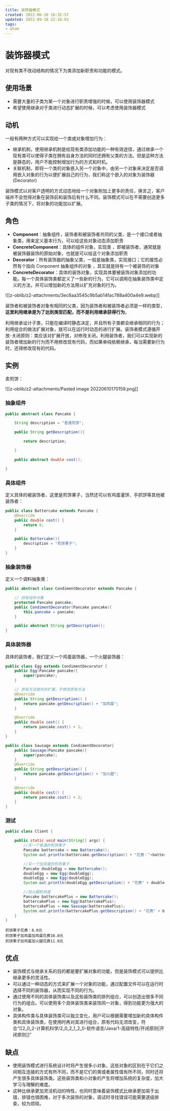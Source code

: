 ```yaml
---
title: 装饰器模式
created: 2022-06-10 16:32:57
updated: 2022-09-18 22:18:03
tags: 
- atom
---
```


# 装饰器模式

对现有类不改动结构的情况下为类添加新职责和功能的模式。

## 使用场景

- 需要大量的子类为某一个对象进行职责增强的时候，可以使用装饰器模式
- 希望使用继承对于类进行动态扩展的时候，可以考虑使用装饰器模式

## 动机

一般有两种方式可以实现给一个类或对象增加行为：

- 继承机制，使用继承机制是给现有类添加功能的一种有效途径，通过继承一个现有类可以使得子类在拥有自身方法的同时还拥有父类的方法。但是这种方法是静态的，用户不能控制增加行为的方式和时机。
- 关联机制，即将一个类的对象嵌入另一个对象中，由另一个对象来决定是否调用嵌入对象的行为以便扩展自己的行为，我们称这个嵌入的对象为装饰器(Decorator)

装饰模式以对客户透明的方式动态地给一个对象附加上更多的责任，换言之，客户端并不会觉得对象在装饰前和装饰后有什么不同。装饰模式可以在不需要创造更多子类的情况下，将对象的功能加以扩展。

## 角色

- **Component**：抽象组件，装饰者和被装饰者共同的父类，是一个接口或者抽象类，用来定义基本行为，可以给这些对象动态添加职责
- **ConcreteComponent**：具体的组件对象，实现类 ，即被装饰者，通常就是被装饰器装饰的原始对象，也就是可以给这个对象添加职责
- **Decorator**：所有装饰器的抽象父类，一般是抽象类，实现接口；它的属性必然有个指向 Conponent 抽象组件的对象 ，其实就是持有一个被装饰的对象
- **ConcreteDecorator**：具体的装饰对象，实现具体要被装饰对象添加的功能。每一个具体装饰类都定义了一些新的行为，它可以调用在抽象装饰类中定义的方法，并可以增加新的方法用以扩充对象的行为。

![[z-oblib/z2-attachments/3ec6aa3545c9b5ab14fac788a400a4e9.webp]]

装饰者和被装饰者对象有相同的父类，因为装饰者和被装饰者必须是一样的类型，**这里利用继承是为了达到类型匹配，而不是利用继承获得行为**。

利用继承设计子类，只能在编译时静态决定，并且所有子类都会继承相同的行为；利用组合的做法扩展对象，就可以在运行时动态的进行扩展。装饰者模式遵循开放-关闭原则：类应该对扩展开放，对修改关闭。利用装饰者，我们可以实现新的装饰者增加新的行为而不用修改现有代码，而如果单纯依赖继承，每当需要新行为时，还得修改现有的代码。

## 实例

卖煎饼：

![[z-oblib/z2-attachments/Pasted image 20220610170159.png]]

### 抽象组件

```java
public abstract class Pancake {

    String description = "普通煎饼";

    public String getDescription(){

        return description;

    }

    public abstract double cost();

}
```

### 具体组件

定义具体的被装饰者，这里是煎饼果子，当然还可以有鸡蛋灌饼、手抓饼等其他被装饰者：

```java
public class Battercake extends Pancake {
    @Override
    public double cost() {
        return 8;
    }

    public Battercake(){
        description = "煎饼果子";
    }
}
```

### 抽象装饰器

定义一个调料抽象类：

```java
public abstract class CondimentDecorator extends Pancake {

    // 持有组件对象
    protected Pancake pancake;
    public CondimentDecorator(Pancake pancake){
        this.pancake = pancake;
    }

    public abstract String getDescription();
}
```

### 具体装饰器

具体的装饰者，我们定义一个鸡蛋装饰器，一个火腿装饰器：

```java
public class Egg extends CondimentDecorator {
    public Egg(Pancake pancake){
        super(pancake);
    }

	// 原有方法做向外扩展，不修改原有方法
    @Override
    public String getDescription() {
        return pancake.getDescription() + "加鸡蛋";
    }

    @Override
    public double cost() {
        return pancake.cost() + 1;
    }
}
```

```java
public class Sausage extends CondimentDecorator{
    public Sausage(Pancake pancake){
        super(pancake);
    }
    @Override
    public String getDescription() {
        return pancake.getDescription() + "加火腿";
    }

    @Override
    public double cost() {
        return pancake.cost() + 2;
    }
}
```

### 测试

```java
public class Client {

    public static void main(String[] args) {
        //买一个普通的煎饼果子
        Pancake battercake = new Battercake();
        System.out.println(battercake.getDescription() + "花费："+battercake.cost() + "元");

        //买一个加双蛋的煎饼果子
        Pancake doubleEgg = new Battercake();
        doubleEgg = new Egg(doubleEgg);
        doubleEgg = new Egg(doubleEgg);
        System.out.println(doubleEgg.getDescription() + "花费" + doubleEgg.cost() + "元");

        //加火腿和鸡蛋
        Pancake battercakePlus = new Battercake();
        battercakePlus = new Egg(battercakePlus);
        battercakePlus = new Sausage(battercakePlus);
        System.out.println(battercakePlus.getDescription() + "花费" + battercakePlus.cost() + "元");
    }
}
```

```
煎饼果子花费：8.0元
煎饼果子加鸡蛋加鸡蛋花费10.0元
煎饼果子加鸡蛋加火腿花费11.0元
```

## 优点

- 装饰模式与继承关系的目的都是要扩展对象的功能，但是装饰模式可以提供比继承更多的灵活性。
- 可以通过一种动态的方式来扩展一个对象的功能，通过配置文件可以在运行时选择不同的装饰器，从而实现不同的行为。
- 通过使用不同的具体装饰类以及这些装饰类的排列组合，可以创造出很多不同行为的组合。可以使用多个具体装饰类来装饰同一对象，得到功能更为强大的对象。
- 具体构件类与具体装饰类可以独立变化，用户可以根据需要增加新的具体构件类和具体装饰类，在使用时再对其进行组合，原有代码无须改变，符合“[[2_0_2-计算机科学/2_0_2_1_2_0-软件语言/Java/1-高级特性/开闭原则|开闭原则]]”

## 缺点

- 使用装饰模式进行系统设计时将产生很多小对象，这些对象的区别在于它们之间相互连接的方式有所不同，而不是它们的类或者属性值有所不同，同时还将产生很多具体装饰类。这些装饰类和小对象的产生将增加系统的复杂度，加大学习与理解的难度。
- 这种比继承更加灵活机动的特性，也同时意味着装饰模式比继承更加易于出错，排错也很困难，对于多次装饰的对象，调试时寻找错误可能需要逐级排查，较为烦琐。
